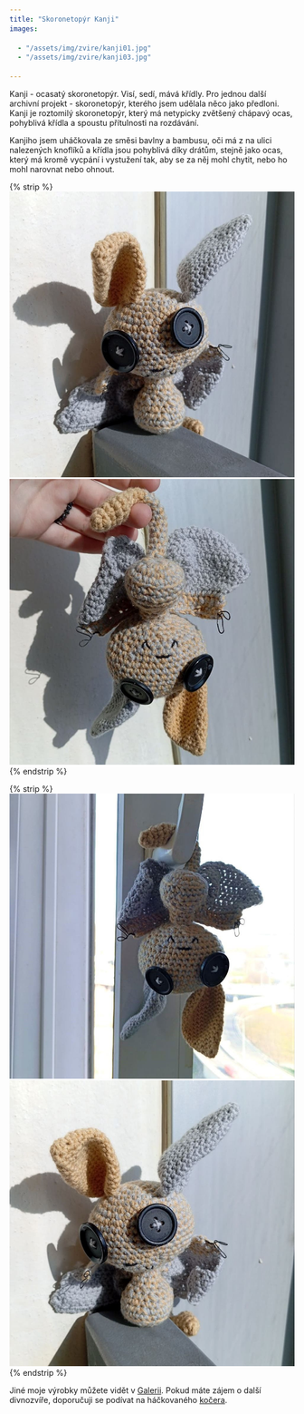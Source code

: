 ```yaml
---
title: "Skoronetopýr Kanji"
images:

  - "/assets/img/zvire/kanji01.jpg"
  - "/assets/img/zvire/kanji03.jpg"

---
```


Kanji - ocasatý skoronetopýr. Visí, sedí, mává křídly. 
Pro jednou další archivní projekt - skoronetopýr, kterého jsem udělala něco jako předloni. Kanji je roztomilý skoronetopýr, který má netypicky zvětšený chápavý ocas, pohyblivá křídla a spoustu přítulnosti na rozdávání. 

Kanjiho jsem uháčkovala ze směsi bavlny a bambusu, oči má z na ulici nalezených knoflíků a křídla jsou pohyblivá díky drátům, stejně jako ocas, který má kromě vycpání i vystužení tak, aby se za něj mohl chytit, nebo ho mohl narovnat nebo ohnout. 

{% strip %}
![kanji_01](/assets/img/zvire/kanji01.jpg)
![kanji_02](/assets/img/zvire/kanji02.jpg)
{% endstrip %}

{% strip %}
![kanji_03](/assets/img/zvire/kanji03.jpg)
![kanji_04](/assets/img/zvire/kanji04.jpg)
{% endstrip %}

Jiné moje výrobky můžete vidět v [Galerii](/galerie/). Pokud máte zájem o další divnozvíře, doporučuji se podívat na háčkovaného [kočera](https://matcha1309.github.io/Copak-je-to-za-zvire/).

